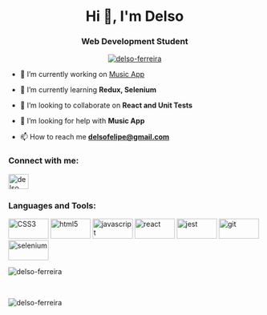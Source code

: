 <h1 align="center">Hi 👋, I'm Delso</h1>
<h3 align="center">Web Development Student</h3>

<p align="center"> <a href="https://github.com/ryo-ma/github-profile-trophy"><img src="https://github-profile-trophy.vercel.app/?username=delso-ferreira" alt="delso-ferreira" /></a> </p>

- 🔭 I’m currently working on [Music App](https://github.com/delso-ferreira/music-app)

- 🌱 I’m currently learning **Redux, Selenium**

- 👯 I’m looking to collaborate on **React and Unit Tests**

- 🤝 I’m looking for help with **Music App**

- 📫 How to reach me **delsofelipe@gmail.com**

<h3 align="left">Connect with me:</h3>
<p align="left">
<a href="https://linkedin.com/in/delso ferreira" target="blank"><img align="center" src="https://raw.githubusercontent.com/rahuldkjain/github-profile-readme-generator/master/src/images/icons/Social/linked-in-alt.svg" alt="delso ferreira" height="30" width="40" /></a>
</p>

<h3 align="left">Languages and Tools:</h3>
<p align="left"> <img src="https://img.shields.io/badge/CSS3-1572B6?style=for-the-badge&logo=css3&logoColor=white" alt="CSS3" width="80" height="40"/> <img src="https://img.shields.io/badge/HTML5-E34F26?style=for-the-badge&logo=html5&logoColor=white" alt="html5" width="80" height="40"/> <img src="https://img.shields.io/badge/JavaScript-323330?style=for-the-badge&logo=javascript&logoColor=F7DF1E" alt="javascript" width="80" height="40"/> <img src="https://img.shields.io/badge/React-20232A?style=for-the-badge&logo=react&logoColor=61DAFB" alt="react" width="80" height="40" /> <img src="https://img.shields.io/badge/Jest-C21325?style=for-the-badge&logo=jest&logoColor=white" alt="jest" width="80" height="40"/> <img src="https://img.shields.io/badge/GIT-E44C30?style=for-the-badge&logo=git&logoColor=white" alt="git" width="80" height="40" /> <img src="https://img.shields.io/badge/Selenium-43B02A?style=for-the-badge&logo=Selenium&logoColor=white" alt="selenium" width="80" height="40" </p>
<br>
<p><img align="center" src="https://github-readme-stats.vercel.app/api/top-langs?username=delso-ferreira&show_icons=true&locale=en&layout=compact" alt="delso-ferreira" /></p>
<br>
<p><img align="center" src="https://github-readme-streak-stats.herokuapp.com/?user=delso-ferreira&" alt="delso-ferreira" /></p>

